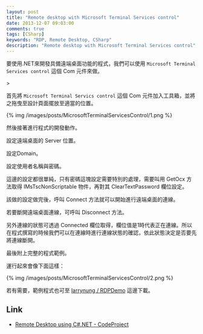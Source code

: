 ```yaml
---
layout: post
title: "Remote desktop with Microsoft Terminal Services control"
date: 2013-12-07 09:03:00
comments: true
tags: [CSharp]
keywords: "RDP, Remote Desktop, CSharp"
description: "Remote desktop with Microsoft Terminal Services control"
---
```


要使用.NET來開發具備遠端桌面功能的程式，我們可以使用 `Microsoft Terminal Services control` 這個 Com 元件來做。  

<!--More-->>

首先將 `Microsoft Terminal Servics control` 這個 Com 元件加入工具箱，並將之拖曳至設計頁面擺放至適當的位置。  

{% img /images/posts/MicrosoftTerminalServicesControl/1.png %}


然後接著進行程式的開發動作。  

設定遠端桌面的 Server 位置。  

<script src="http://gist-it.appspot.com/github/larrynung/RDPDemo/blob/bdc43c40e50305f2e12f29c5ff7e8b376b73d90b/Source/RDPDemo/Form1.cs?slice=31&footer=0"></script>


設定Domain。  

<script src="http://gist-it.appspot.com/github/larrynung/RDPDemo/blob/bdc43c40e50305f2e12f29c5ff7e8b376b73d90b/Source/RDPDemo/Form1.cs?slice=32&footer=0"></script>


設定使用者名稱與密碼。  

<script src="http://gist-it.appspot.com/github/larrynung/RDPDemo/blob/bdc43c40e50305f2e12f29c5ff7e8b376b73d90b/Source/RDPDemo/Form1.cs?slice=33:35&footer=0"></script>

這邊的設定都很單純，只有密碼這塊設定需要特別的處理，需要叫用 GetOcx 方法取得 IMsTscNonScriptable 物件，再對其 ClearTextPassword 欄位設定。


該做的設定做完後，呼叫 Connect 方法就可以開始進行遠端桌面的連線。   

<script src="http://gist-it.appspot.com/github/larrynung/RDPDemo/blob/bdc43c40e50305f2e12f29c5ff7e8b376b73d90b/Source/RDPDemo/Form1.cs?slice=37&footer=0"></script>


若要斷開遠端桌面連線，可呼叫 Disconnect 方法。 

<script src="http://gist-it.appspot.com/github/larrynung/RDPDemo/blob/bdc43c40e50305f2e12f29c5ff7e8b376b73d90b/Source/RDPDemo/Form1.cs?slice=29&footer=0"></script>


另外連線的狀態可透過 Connected 欄位取得，欄位值是1時代表正在連線。所以在程式撰寫的時候我們可以在連線時進行連線狀態的確認，依此狀態決定是否要先將連線斷開。

<script src="http://gist-it.appspot.com/github/larrynung/RDPDemo/blob/bdc43c40e50305f2e12f29c5ff7e8b376b73d90b/Source/RDPDemo/Form1.cs?slice=28:29&footer=0"></script>
  

最後附上完整的程式範例。    

<script src="http://gist-it.appspot.com/github/larrynung/RDPDemo/blob/bdc43c40e50305f2e12f29c5ff7e8b376b73d90b/Source/RDPDemo/Form1.cs?footer=0"></script>


運行起來會像下面這樣：

{% img /images/posts/MicrosoftTerminalServicesControl/2.png %}


若有需要，範例程式也可至 [larrynung / RDPDemo](https://github.com/larrynung/RDPDemo) 這邊下載。  

Link
----
* [Remote Desktop using C#.NET - CodeProject](http://www.codeproject.com/Articles/43705/Remote-Desktop-using-C-NET)
